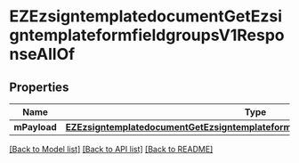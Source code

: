 # EZEzsigntemplatedocumentGetEzsigntemplateformfieldgroupsV1ResponseAllOf

## Properties
Name | Type | Description | Notes
------------ | ------------- | ------------- | -------------
**mPayload** | [**EZEzsigntemplatedocumentGetEzsigntemplateformfieldgroupsV1ResponseMPayload***](EZEzsigntemplatedocumentGetEzsigntemplateformfieldgroupsV1ResponseMPayload.md) |  | 

[[Back to Model list]](../README.md#documentation-for-models) [[Back to API list]](../README.md#documentation-for-api-endpoints) [[Back to README]](../README.md)


